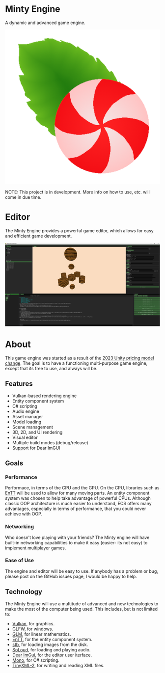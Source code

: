# Minty Engine
A dynamic and advanced game engine.

![A mint candy with a flaming mint leaf trailing it.](Images/Icon.png)

NOTE: This project is in development. More info on how to use, etc. will come in due time.

# Editor

The Minty Engine provides a powerful game editor, which allows for easy and efficient game development.

![The Minty Editor.](Images/Editor.png)

# About

This game engine was started as a result of the [2023 Unity pricing model change](https://www.theverge.com/2023/9/12/23870547/unit-price-change-game-development). The goal is to have a functioning multi-purpose game engine, except that its free to use, and always will be.

## Features

* Vulkan-based rendering engine
* Entity component system
* C# scripting
* Audio engine
* Asset manager
* Model loading
* Scene management
* 3D, 2D, and UI rendering
* Visual editor
* Multiple build modes (debug/release)
* Support for Dear ImGUI

## Goals

### Performance
Performace, in terms of the CPU and the GPU. On the CPU, libraries such as [EnTT](https://github.com/skypjack/entt) will be used to allow for many moving parts. An entity component system was chosen to help take advantage of powerful CPUs. Although classic OOP architecture is much easier to understand, ECS offers many advantages, especially in terms of performance, that you could never achieve with OOP.

### Networking
Who doesn't love playing with your friends? The Minty engine will have built-in networking capabilities to make it easy (easier- its not easy) to implement multiplayer games.

### Ease of Use
The engine and editor will be easy to use. If anybody has a problem or bug, please post on the GitHub issues page, I would be happy to help.

## Technology
The Minty Engine will use a multitude of advanced and new technologies to make the most of the computer being used. This includes, but is not limited to:

* [Vulkan](https://www.vulkan.org), for graphics.
* [GLFW](https://www.glfw.org), for windows.
* [GLM](https://github.com/g-truc/glm), for linear mathematics.
* [EnTT](https://github.com/skypjack/entt), for the entity component system.
* [stb](https://github.com/nothings/stb), for loading images from the disk.
* [SoLoud](https://github.com/jarikomppa/soloud), for loading and playing audio.
* [Dear ImGui](https://github.com/ocornut/imgui), for the editor user iterface.
* [Mono](https://www.mono-project.com), for C# scripting.
* [TinyXML-2](https://github.com/leethomason/tinyxml2), for writing and reading XML files.
